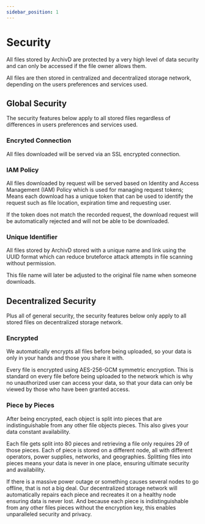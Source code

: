 ```yaml
---
sidebar_position: 1
---
```


# Security

All files stored by ArchivD are protected by a very high level of data security and can only be accessed if the file owner allows them.

All files are then stored in centralized and decentralized storage network, depending on the users preferences and services used.

## Global Security

The security features below apply to all stored files regardless of differences in users preferences and services used.

### Encryted Connection

All files downloaded will be served via an SSL encrypted connection.

### IAM Policy

All files downloaded by request will be served based on Identity and Access Management (IAM) Policy which is used for managing request tokens; Means each download has a unique token that can be used to identify the request such as file location, expiration time and requesting user.

If the token does not match the recorded request, the download request will be automatically rejected and will not be able to be downloaded.

### Unique Identifier

All files stored by ArchivD stored with a unique name and link using the UUID format which can reduce bruteforce attack attempts in file scanning without permission.

This file name will later be adjusted to the original file name when someone downloads.

## Decentralized Security

Plus all of general security, the security features below only apply to all stored files on decentralized storage network.

### Encrypted

We automatically encrypts all files before being uploaded, so your data is only in your hands and those you share it with.

Every file is encrypted using AES-256-GCM symmetric encryption. This is standard on every file before being uploaded to the network which is why no unauthorized user can access your data, so that your data can only be viewed by those who have been granted access.

### Piece by Pieces

After being encrypted, each object is split into pieces that are indistinguishable from any other file objects pieces. This also gives your data constant availability.

Each file gets split into 80 pieces and retrieving a file only requires 29 of those pieces. Each of piece is stored on a different node, all with different operators, power supplies, networks, and geographies. Splitting files into pieces means your data is never in one place, ensuring ultimate security and availability.

If there is a massive power outage or something causes several nodes to go offline, that is not a big deal. Our decentralized storage network will automatically repairs each piece and recreates it on a healthy node ensuring data is never lost. And because each piece is indistinguishable from any other files pieces without the encryption key, this enables unparalleled security and privacy.